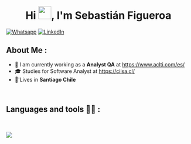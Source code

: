 <h1 align="center">Hi <img src="https://media.giphy.com/media/hvRJCLFzcasrR4ia7z/giphy.gif" width="35">, I'm Sebastián Figueroa</h1>

<p>
	<a href="https://wa.me/956283655"><img src="https://img.shields.io/badge/whatsapp-%2325D366.svg?style=plastic&logo=whatsapp&logoColor=white" alt="Whatsapp"/></a>
	<a href="https://www.linkedin.com/in/sebastian-figueroa-manquian-4b6225212/"><img src="https://img.shields.io/badge/linkedin-%230A66C2.svg?style=plastic&logo=linkedin&logoColor=white" alt="LinkedIn"/></a>
</p>

## About Me :

- 🏢 I am currently working as a **Analyst QA** at https://www.aclti.com/es/
- 🎓 Studies for Software Analyst at https://ciisa.cl/
- 🏡'Lives in **Santiago Chile**

<br>

## Languages and tools 🧑‍💻 :



<br>

<p align="left">
  <a href="https://skillicons.dev">
    <img src="https://skillicons.dev/icons?i=androidstudio,git,docker,aws,java,js,spring,flutter,figma,html,css,mysql,github,postman,linux,bash,selenium,bootstrap,discord,gherkin,heroku,idea,nodejs,postgres,powershell,visualstudio,vscode" />
  </a>
</p>
